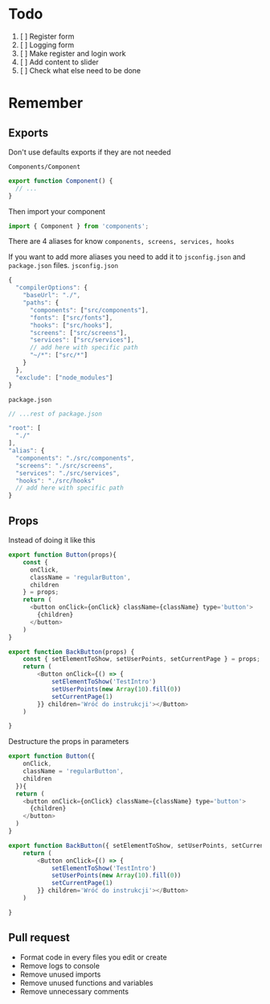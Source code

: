# Todo

1. [ ] Register form 
2. [ ] Logging form
3. [ ] Make register and login work
4. [ ] Add content to slider
5. [ ] Check what else need to be done


# Remember


## Exports
Don't use defaults exports if they are not needed

```Components/Component```
```javascript
export function Component() {
  // ...
} 
```

Then import your component
```javascript
import { Component } from 'components';
```

There are 4 aliases for know ```components, screens, services, hooks```

If you want to add more aliases you need to add it to ```jsconfig.json``` and ```package.json``` files.
```jsconfig.json```
```javascript
{
  "compilerOptions": {
    "baseUrl": "./",
    "paths": {
      "components": ["src/components"],
      "fonts": ["src/fonts"],
      "hooks": ["src/hooks"],
      "screens": ["src/screens"],
      "services": ["src/services"],
      // add here with specific path
      "~/*": ["src/*"]
    }
  },
  "exclude": ["node_modules"]
}
```

```package.json```
```javascript
// ...rest of package.json

"root": [
  "./"
],
"alias": {
  "components": "./src/components",
  "screens": "./src/screens",
  "services": "./src/services",
  "hooks": "./src/hooks"
  // add here with specific path
}
```

## Props

Instead of doing it like this
```javascript
export function Button(props){
    const {
      onClick,
      className = 'regularButton',
      children
    } = props;
    return (
      <button onClick={onClick} className={className} type='button'>
        {children}
      </button>
    )
}

export function BackButton(props) {
    const { setElementToShow, setUserPoints, setCurrentPage } = props;
    return (
        <Button onClick={() => {
            setElementToShow('TestIntro')
            setUserPoints(new Array(10).fill(0))
            setCurrentPage(1)
        }} children='Wróć do instrukcji'></Button>
    )

}
```

Destructure the props in parameters
```javascript
export function Button({
    onClick,
    className = 'regularButton',
    children
  }){
  return (
    <button onClick={onClick} className={className} type='button'>
      {children}
    </button>
  )
}

export function BackButton({ setElementToShow, setUserPoints, setCurrentPage }) {
    return (
        <Button onClick={() => {
            setElementToShow('TestIntro')
            setUserPoints(new Array(10).fill(0))
            setCurrentPage(1)
        }} children='Wróć do instrukcji'></Button>
    )

}
```

## Pull request

- Format code in every files you edit or create
- Remove logs to console
- Remove unused imports 
- Remove unused functions and variables
- Remove unnecessary comments
